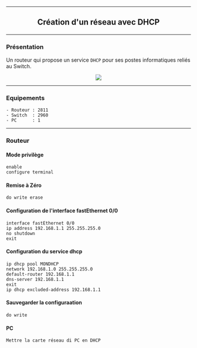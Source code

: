 ----------------------------------------------------------------------------------------------------------------------------------
## <p align='center'> Création d'un réseau avec DHCP </p>


----------------------------------------------------------------------------------------------------------------------------------
### Présentation
Un routeur qui propose un service `DHCP` pour ses postes informatiques reliés au Switch. 

<p align='center'><img src='https://github.com/dexter74/Cisco/assets/35907/4ed81add-83bd-45d5-90df-6c7664c53972'> </p>

----------------------------------------------------------------------------------------------------------------------------------
### Equipements
```
- Routeur : 2811
- Switch  : 2960
- PC      : 1
```

----------------------------------------------------------------------------------------------------------------------------------
### Routeur

#### Mode privilège
```
enable
configure terminal
```

#### Remise à Zéro
```
do write erase
```

#### Configuration de l'interface fastEthernet 0/0
```
interface fastEthernet 0/0
ip address 192.168.1.1 255.255.255.0
no shutdown
exit
```

#### Configuration du service dhcp
```
ip dhcp pool MONDHCP
network 192.168.1.0 255.255.255.0
default-router 192.168.1.1
dns-server 192.168.1.1
exit
ip dhcp excluded-address 192.168.1.1
```

#### Sauvegarder la configuraation
```
do write
```

#### PC
```
Mettre la carte réseau di PC en DHCP
```

